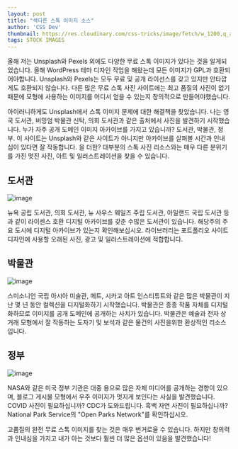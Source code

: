 ```yaml
---
layout: post
title: "색다른 스톡 이미지 소스"
author: 'CSS Dev'
thumbnail: https://res.cloudinary.com/css-tricks/image/fetch/w_1200,q_auto,f_auto/https://css-tricks.com/wp-content/uploads/2020/12/Screen-Shot-2020-12-10-at-2.40.26-PM.png
tags: STOCK IMAGES
---
```



올해 저는 Unsplash와 Pexels 외에도 다양한 무료 스톡 이미지가 있다는 것을 알게되었습니다.
 올해 WordPress 테마 디자인 작업을 해왔는데 모든 이미지가 GPL과 호환되어야합니다.
 Unsplash와 Pexels는 모두 무료 및 공개 라이선스를 갖고 있지만 안타깝게도 호환되지 않습니다.
 다른 많은 무료 스톡 사진 사이트에는 최고 품질의 사진이 없기 때문에 모형에 사용하는 이미지를 어디서 얻을 수 있는지 창의적으로 만들어야했습니다.
 

아이러니하게도 Unsplash에서 스톡 이미지 문제에 대한 해결책을 찾았습니다.
 나는 영국 도서관, 버밍엄 박물관 신탁, 의회 도서관과 같은 출처에서 사진을 발견하기 시작했습니다.
 누가 자주 공개 도메인 이미지 아카이브를 가지고 있습니까?
 도서관, 박물관, 정부.
 이 사이트는 Unsplash와 같은 사이트가 아니지만 아카이브를 살펴볼 시간과 인내심이 있다면 잘 작동합니다.
 을 더한?
 대부분의 스톡 사진 리소스와는 매우 다른 분위기를 가진 멋진 사진, 아트 및 일러스트레이션을 찾을 수 있습니다.
 

## 도서관
 

![image](https://i0.wp.com/css-tricks.com/wp-content/uploads/2020/12/s_C735DDE985D5A887CD66F6D69F4A951C5172B58883B3C4F0B131DB8B927FB5D4_1606953532763_image.png?resize=2880%2C2292&ssl=1)

뉴욕 공립 도서관, 의회 도서관, 뉴 사우스 웨일즈 주립 도서관, 아일랜드 국립 도서관 등과 같이 라이센스 호환 디지털 아카이브를 갖춘 수많은 도서관이 있습니다.
 해당주의 주요 도시에 디지털 아카이브가 있는지 확인해보십시오.
 라이브러리는 포트폴리오 사이트 디자인에 사용할 오래된 사진, 광고 및 일러스트레이션에 적합합니다.
 

## 박물관
 

![image](https://i0.wp.com/css-tricks.com/wp-content/uploads/2020/12/s_C735DDE985D5A887CD66F6D69F4A951C5172B58883B3C4F0B131DB8B927FB5D4_1607013567282_image.png?resize=2880%2C2400&ssl=1)

스미소니언 국립 아시아 미술관, 메트, 시카고 아트 인스티튜트와 같은 많은 박물관이 지난 몇 년 동안 컬렉션을 디지털화하기 시작했습니다.
 박물관은 종종 작품 자체를 디지털화하므로 이미지를 공개 도메인에 공개하는 사치가 있습니다.
 박물관은 예술과 전자 상거래 모형에서 잘 작동하는 도자기 및 보석과 같은 물건의 사진을위한 환상적인 리소스입니다.
 

## 정부
 

![image](https://i0.wp.com/css-tricks.com/wp-content/uploads/2020/12/s_C735DDE985D5A887CD66F6D69F4A951C5172B58883B3C4F0B131DB8B927FB5D4_1607013424494_image.png?resize=2880%2C2160&ssl=1)

NASA와 같은 미국 정부 기관은 대중 용으로 많은 자체 미디어를 공개하는 경향이 있으며, 블로그 게시물 모형에서 우주 이미지가 멋지게 보인다는 사실을 발견했습니다.
 COVID 사진이 필요하십니까?
 CDC가 도와드립니다.
 흑백 자연 사진이 필요하십니까?
 National Park Service의 "Open Parks Network"를 확인하십시오.
 

고품질의 완전 무료 스톡 이미지를 찾는 것은 매우 번거로울 수 있습니다.
 하지만 창의력과 인내심을 가지고 내가 아는 것보다 훨씬 더 많은 옵션이 있음을 발견했습니다!
 